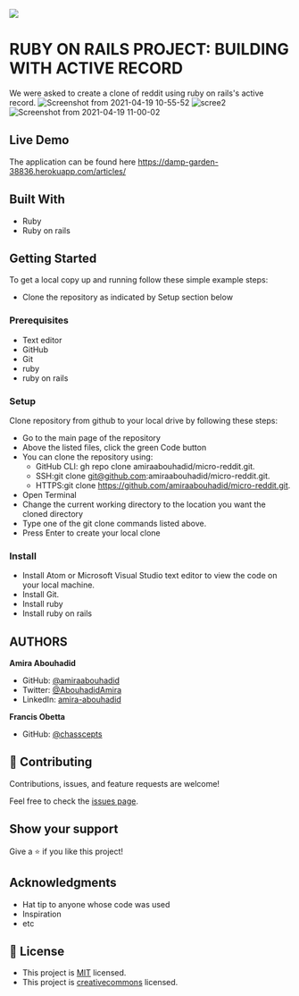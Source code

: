 ![](https://img.shields.io/badge/Microverse-blueviolet)

# RUBY ON RAILS PROJECT: BUILDING WITH ACTIVE RECORD

We were asked to create a clone of reddit using ruby on rails's active record.
![Screenshot from 2021-04-19 10-55-52](https://user-images.githubusercontent.com/56790126/115210106-919c2980-a0fe-11eb-965b-c7d9c8c51a0c.png)
![scree2](https://user-images.githubusercontent.com/56790126/115210146-9d87eb80-a0fe-11eb-85f6-71340f1e6bd0.png)
![Screenshot from 2021-04-19 11-00-02](https://user-images.githubusercontent.com/56790126/115210189-a678bd00-a0fe-11eb-959c-538c2db0c25e.png)


## Live Demo
The application can be found here https://damp-garden-38836.herokuapp.com/articles/

## Built With
- Ruby
- Ruby on rails

## Getting Started
To get a local copy up and running follow these simple example steps:
- Clone the repository as indicated by Setup section below

### Prerequisites
- Text editor
- GitHub
- Git
- ruby
- ruby on rails

### Setup
Clone repository from github to your local drive by following these steps:
- Go to the main page of the repository
- Above the listed files, click the green Code button
- You can clone the repository using:
  - GitHub CLI: gh repo clone amiraabouhadid/micro-reddit.git.
  - SSH:git clone git@github.com:amiraabouhadid/micro-reddit.git.
  - HTTPS:git clone https://github.com/amiraabouhadid/micro-reddit.git.
- Open Terminal
- Change the current working directory to the location you want the cloned directory
- Type one of the git clone commands listed above.
- Press Enter to create your local clone

### Install
- Install Atom or Microsoft Visual Studio text editor to view the code on your local machine.
- Install Git.
- Install ruby
- Install ruby on rails

## AUTHORS

**Amira Abouhadid**

- GitHub: [@amiraabouhadid](https://github.com/amiraabouhadid)
- Twitter: [@AbouhadidAmira](https://twitter.com/AbouhadidAmira)
- LinkedIn: [amira-abouhadid](https://linkedin.com/amira-abouhadid)

**Francis Obetta**

- GitHub: [@chasscepts](https://github.com/chasscepts)


## 🤝 Contributing

Contributions, issues, and feature requests are welcome!

Feel free to check the [issues page](https://github.com/amiraabouhadid/micro-reddit/issues).

## Show your support

Give a ⭐️ if you like this project!

## Acknowledgments

- Hat tip to anyone whose code was used
- Inspiration
- etc

## 📝 License

- This project is [MIT](https://opensource.org/licenses/MIT) licensed.
- This project is [creativecommons](https://creativecommons.org/licenses/by-nc/4.0/) licensed.
